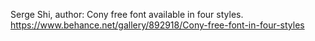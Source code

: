 Serge Shi, author: Cony free font available in four styles.
https://www.behance.net/gallery/892918/Cony-free-font-in-four-styles
